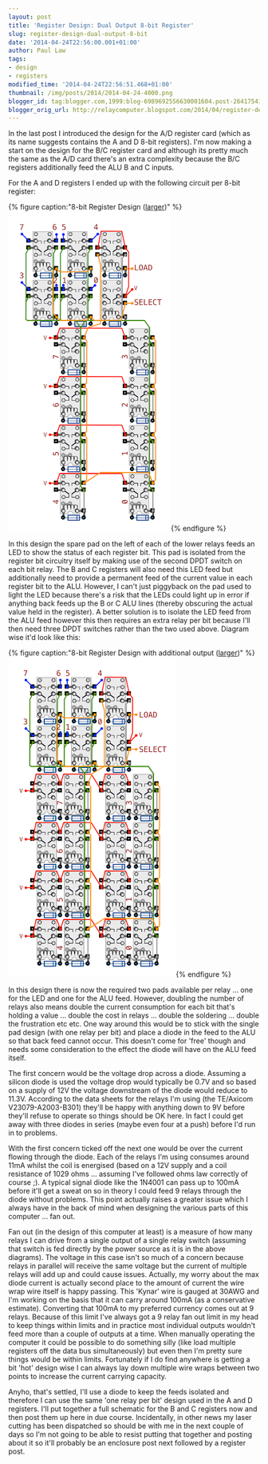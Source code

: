 ```yaml
---
layout: post
title: 'Register Design: Dual Output 8-bit Register'
slug: register-design-dual-output-8-bit
date: '2014-04-24T22:56:00.001+01:00'
author: Paul Law
tags:
- design
- registers
modified_time: '2014-04-24T22:56:51.468+01:00'
thumbnail: /img/posts/2014/2014-04-24-4000.png
blogger_id: tag:blogger.com,1999:blog-6989692556630001604.post-2641754186476607387
blogger_orig_url: http://relaycomputer.blogspot.com/2014/04/register-design-dual-output-8-bit.html
---
```


In the last post I introduced the design for the A/D register card (which as 
its name suggests contains the A and D 8-bit registers). I'm now making a 
start on the design for the B/C register card and although its pretty much the 
same as the A/D card there's an extra complexity because the B/C registers 
additionally feed the ALU B and C inputs.

For the A and D registers 
I ended up with the following circuit per 8-bit register:

{% figure caption:"8-bit Register Design ([larger](/img/posts/2014/2014-04-24-1000.png))" %}![8-bit Register Design](/img/posts/2014/2014-04-24-0000.png){% endfigure %}

In this design 
the spare pad on the left of each of the lower relays feeds an LED to show the 
status of each register bit. This pad is isolated from the register bit 
circuitry itself by making use of the second DPDT switch on each bit relay. 
The B and C registers will also need this LED feed but additionally need to 
provide a permanent feed of the current value in each register bit to the ALU. 
However, I can't just piggyback on the pad used to light the LED because 
there's a risk that the LEDs could light up in error if anything back feeds up 
the B or C ALU lines (thereby obscuring the actual value held in the 
register). A better solution is to isolate the LED feed from the ALU feed 
however this then requires an extra relay per bit because I'll then need three 
DPDT switches rather than the two used above. Diagram wise it'd look like 
this:

{% figure caption:"8-bit Register Design with additional output ([larger](/img/posts/2014/2014-04-24-1001.png))" %}![8-bit Register Design with additional output](/img/posts/2014/2014-04-24-0001.png){% endfigure %}

In this design there is now the required two pads available per 
relay ... one for the LED and one for the ALU feed. However, doubling the 
number of relays also means double the current consumption for each bit that's 
holding a value ... double the cost in relays ... double the soldering ... 
double the frustration etc etc. One way around this would be to stick with the 
single pad design (with one relay per bit) and place a diode in the feed to 
the ALU so that back feed cannot occur. This doesn't come for 'free' though 
and needs some consideration to the effect the diode will have on the ALU feed 
itself.

The first concern would be the voltage drop across a diode. 
Assuming a silicon diode is used the voltage drop would typically be 0.7V and 
so based on a supply of 12V the voltage downstream of the diode would reduce 
to 11.3V. According to the data sheets for the relays I'm using (the TE/Axicom 
V23079-A2003-B301) they'll be happy with anything down to 9V before they'll 
refuse to operate so things should be OK here. In fact I could get away with 
three diodes in series (maybe even four at a push) before I'd run in to 
problems.

With the first concern ticked off the next one would be 
over the current flowing through the diode. Each of the relays I'm using 
consumes around 11mA whilst the coil is energised (based on a 12V supply and a 
coil resistance of 1029 ohms ... assuming I've followed ohms law correctly of 
course ;). A typical signal diode like the 1N4001 can pass up to 100mA before 
it'll get a sweat on so in theory I could feed 9 relays through the diode 
without problems. This point actually raises a greater issue which I always 
have in the back of mind when designing the various parts of this computer ... 
fan out.

Fan out (in the design of this computer at least) is a 
measure of how many relays I can drive from a single output of a single relay 
switch (assuming that switch is fed directly by the power source as it is in 
the above diagrams). The voltage in this case isn't so much of a concern 
because relays in parallel will receive the same voltage but the current of 
multiple relays will add up and could cause issues. Actually, my worry about 
the max diode current is actually second place to the amount of current the 
wire wrap wire itself is happy passing. This 'Kynar' wire is gauged at 30AWG 
and I'm working on the basis that it can carry around 100mA (as a conservative 
estimate). Converting that 100mA to my preferred currency comes out at 9 
relays. Because of this limit I've always got a 9 relay fan out limit in my 
head to keep things within limits and in practice most individual outputs 
wouldn't feed more than a couple of outputs at a time. When manually operating 
the computer it could be possible to do something silly (like load multiple 
registers off the data bus simultaneously) but even then I'm pretty sure 
things would be within limits. Fortunately if I do find anywhere is getting a 
bit 'hot' design wise I can always lay down multiple wire wraps between two 
points to increase the current carrying capacity.

Anyho, that's 
settled, I'll use a diode to keep the feeds isolated and therefore I can use 
the same 'one relay per bit' design used in the A and D registers. I'll put 
together a full schematic for the B and C registers now and then post them up 
here in due course. Incidentally, in other news my laser cutting has been 
dispatched so should be with me in the next couple of days so I'm not going to 
be able to resist putting that together and posting about it so it'll probably 
be an enclosure post next followed by a register post. 
